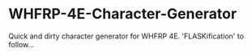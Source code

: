 # WHFRP-4E-Character-Generator
Quick and dirty character generator for WHFRP 4E. 'FLASKification' to follow...
